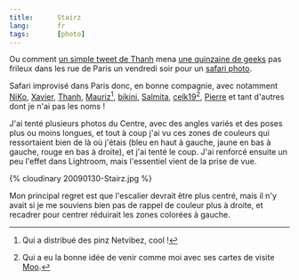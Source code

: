```yaml
---
title:      Stairz
lang:       fr
tags:       [photo]
---
```


Ou comment [un simple tweet de Thanh](http://twitter.com/Thanh/status/1155295533) mena [une quinzaine de geeks](http://www.flickr.com/photos/nicolas-hoizey/3241823277/in/pool-geekscanshoot) pas frileux dans les rue de Paris un vendredi soir pour un [safari photo](http://www.flickr.com/photos/nicolas-hoizey/sets/72157613165190029/).

Safari improvisé dans Paris donc, en bonne compagnie, avec notamment [NiKo](http://www.flickr.com/photos/n1k0/sets/72157613146333767/), [Xavier](http://www.flickr.com/photos/clear-cls-key-off/), [Thanh](http://www.flickr.com/photos/sutekidane/sets/72157613190700002/), [Mauriz](http://www.flickr.com/photos/mauriz/sets/72157613182006890/)[^1], [bikini](http://www.flickr.com/people/biniki/), [Salmita](http://www.flickr.com/photos/salmita/), [celk19](http://www.flickr.com/photos/celk19/)[^2], [Pierre](http://pierre.equoy.free.fr/blog/index.php?post/2009/01/31/Paris-by-night-photo-session) et tant d'autres dont je n'ai pas les noms !

J'ai tenté plusieurs photos du Centre, avec des angles variés et des poses plus ou moins longues, et tout à coup j'ai vu ces zones de couleurs qui ressortaient bien de là où j'étais (bleu en haut à gauche, jaune en bas à gauche, rouge en bas à droite), et j'ai tenté le coup. J'ai renforcé ensuite un peu l'effet dans Lightroom, mais l'essentiel vient de la prise de vue.

{% cloudinary 20090130-Stairz.jpg %}

Mon principal regret est que l'escalier devrait être plus centré, mais il n'y avait si je me souviens bien pas de rappel de couleur plus à droite, et recadrer pour centrer réduirait les zones colorées à gauche.

[^1]: Qui a distribué des pinz Netvibez, cool !

[^2]: Qui a eu la bonne idée de venir comme moi avec ses cartes de visite [Moo](/2015/06/les-cartes-de-visite-moo-sont-parfaites-pour-les-photographes.html).
